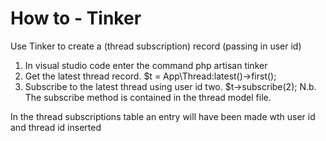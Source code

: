 How to - Tinker
================

Use Tinker to create a (thread subscription) record (passing in user id)

1. In visual studio code enter the command php artisan tinker
2. Get the latest thread record. $t = App\Thread:latest()->first();
3. Subscribe to the latest thread using user id two. $t->subscribe(2); N.b. The subscribe method is contained in the thread model file.

In the thread subscriptions table an entry will have been made wth user id and thread id inserted
